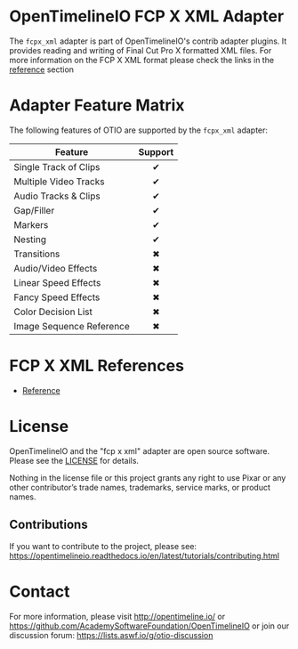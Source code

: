 # OpenTimelineIO FCP X XML Adapter

The `fcpx_xml` adapter is part of OpenTimelineIO's contrib adapter plugins.
It provides reading and writing of Final Cut Pro X formatted XML files. 
For more information on the FCP X XML format please check the links in the 
[reference](#fcp-x-xml-references) section 

# Adapter Feature Matrix

The following features of OTIO are supported by the `fcpx_xml` adapter:

|Feature                  | Support |
|-------------------------|:-------:|
|Single Track of Clips    | ✔       |
|Multiple Video Tracks    | ✔       |
|Audio Tracks & Clips     | ✔       |
|Gap/Filler               | ✔       |
|Markers                  | ✔       |
|Nesting                  | ✔       |
|Transitions              | ✖       |
|Audio/Video Effects      | ✖       |
|Linear Speed Effects     | ✖       |
|Fancy Speed Effects      | ✖       |
|Color Decision List      | ✖       |
|Image Sequence Reference | ✖       |


# FCP X XML References

- [Reference](https://developer.apple.com/library/mac/documentation/FinalCutProX/Reference/FinalCutProXXMLFormat/Introduction/Introduction.html)

# License

OpenTimelineIO and the "fcp x xml" adapter are open source software.
Please see the [LICENSE](LICENSE) for details.

Nothing in the license file or this project grants any right to use Pixar or
any other contributor’s trade names, trademarks, service marks, or product names.

## Contributions

If you want to contribute to the project,
please see: https://opentimelineio.readthedocs.io/en/latest/tutorials/contributing.html

# Contact

For more information, please visit http://opentimeline.io/
or https://github.com/AcademySoftwareFoundation/OpenTimelineIO
or join our discussion forum: https://lists.aswf.io/g/otio-discussion